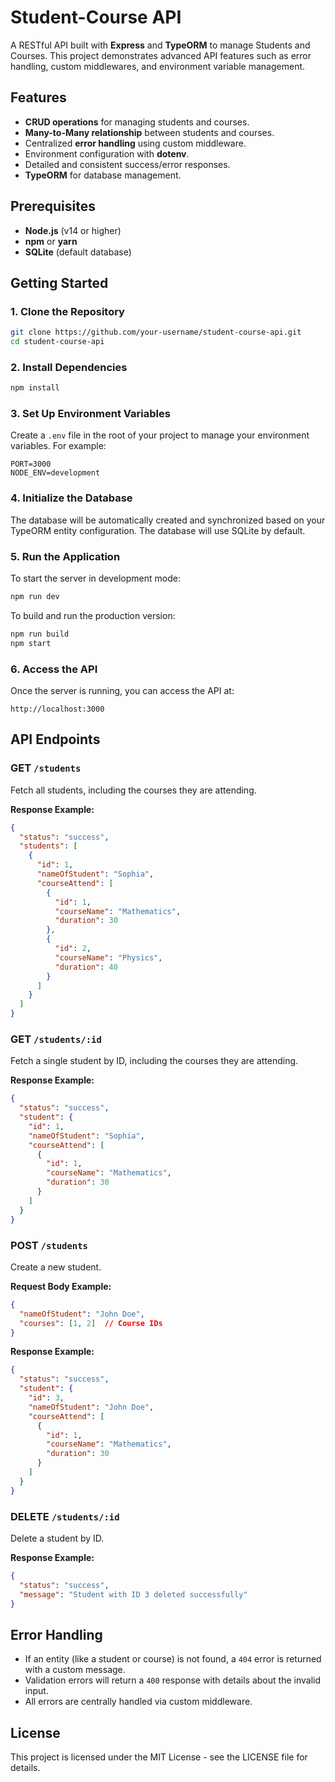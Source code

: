 

# Student-Course API

A RESTful API built with **Express** and **TypeORM** to manage Students and Courses. This project demonstrates advanced API features such as error handling, custom middlewares, and environment variable management.

## Features

- **CRUD operations** for managing students and courses.
- **Many-to-Many relationship** between students and courses.
- Centralized **error handling** using custom middleware.
- Environment configuration with **dotenv**.
- Detailed and consistent success/error responses.
- **TypeORM** for database management.

## Prerequisites

- **Node.js** (v14 or higher)
- **npm** or **yarn**
- **SQLite** (default database)

## Getting Started

### 1. Clone the Repository

```bash
git clone https://github.com/your-username/student-course-api.git
cd student-course-api
```

### 2. Install Dependencies

```bash
npm install
```

### 3. Set Up Environment Variables

Create a `.env` file in the root of your project to manage your environment variables. For example:

```
PORT=3000
NODE_ENV=development
```

### 4. Initialize the Database

The database will be automatically created and synchronized based on your TypeORM entity configuration. The database will use SQLite by default.

### 5. Run the Application

To start the server in development mode:

```bash
npm run dev
```

To build and run the production version:

```bash
npm run build
npm start
```

### 6. Access the API

Once the server is running, you can access the API at:

```
http://localhost:3000
```

## API Endpoints

### GET `/students`

Fetch all students, including the courses they are attending.

**Response Example:**

```json
{
  "status": "success",
  "students": [
    {
      "id": 1,
      "nameOfStudent": "Sophia",
      "courseAttend": [
        {
          "id": 1,
          "courseName": "Mathematics",
          "duration": 30
        },
        {
          "id": 2,
          "courseName": "Physics",
          "duration": 40
        }
      ]
    }
  ]
}
```

### GET `/students/:id`

Fetch a single student by ID, including the courses they are attending.

**Response Example:**

```json
{
  "status": "success",
  "student": {
    "id": 1,
    "nameOfStudent": "Sophia",
    "courseAttend": [
      {
        "id": 1,
        "courseName": "Mathematics",
        "duration": 30
      }
    ]
  }
}
```

### POST `/students`

Create a new student.

**Request Body Example:**

```json
{
  "nameOfStudent": "John Doe",
  "courses": [1, 2]  // Course IDs
}
```

**Response Example:**

```json
{
  "status": "success",
  "student": {
    "id": 3,
    "nameOfStudent": "John Doe",
    "courseAttend": [
      {
        "id": 1,
        "courseName": "Mathematics",
        "duration": 30
      }
    ]
  }
}
```

### DELETE `/students/:id`

Delete a student by ID.

**Response Example:**

```json
{
  "status": "success",
  "message": "Student with ID 3 deleted successfully"
}
```

## Error Handling

- If an entity (like a student or course) is not found, a `404` error is returned with a custom message.
- Validation errors will return a `400` response with details about the invalid input.
- All errors are centrally handled via custom middleware.

## License

This project is licensed under the MIT License - see the LICENSE file for details.
